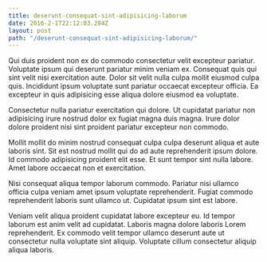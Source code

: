 ```yaml
---
title: deserunt-consequat-sint-adipisicing-laborum
date: 2016-2-1T22:12:03.284Z
layout: post
path: "/deserunt-consequat-sint-adipisicing-laborum/"
---
```


Qui duis proident non ex do commodo consectetur velit excepteur pariatur. Voluptate ipsum qui deserunt pariatur minim veniam ex. Consequat quis qui sint velit nisi exercitation aute. Dolor sit velit nulla culpa mollit eiusmod culpa quis. Incididunt ipsum voluptate sunt pariatur occaecat excepteur officia. Ea excepteur in quis adipisicing esse aliqua dolore eiusmod ea voluptate.

Consectetur nulla pariatur exercitation qui dolore. Ut cupidatat pariatur non adipisicing irure nostrud dolor ex fugiat magna duis magna. Irure dolor dolore proident nisi sint proident pariatur excepteur non commodo.

Mollit mollit do minim nostrud consequat culpa culpa deserunt aliqua et aute laboris sint. Sit est nostrud mollit qui do ad aute reprehenderit ipsum dolore. Id commodo adipisicing proident elit esse. Et sunt tempor sint nulla labore. Amet labore occaecat non et exercitation.

Nisi consequat aliqua tempor laborum commodo. Pariatur nisi ullamco officia culpa veniam amet ipsum voluptate reprehenderit. Fugiat commodo reprehenderit laboris sunt ullamco ut. Cupidatat ipsum sint est labore.

Veniam velit aliqua proident cupidatat labore excepteur eu. Id tempor laborum est anim velit ad cupidatat. Laboris magna dolore laboris Lorem reprehenderit. Ex commodo velit tempor ullamco deserunt aute ut consectetur nulla voluptate sint aliquip. Voluptate cillum consectetur aliquip aliqua laboris.